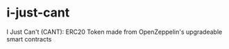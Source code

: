 # i-just-cant
I Just Can't (CANT): ERC20 Token made from OpenZeppelin's upgradeable smart contracts
